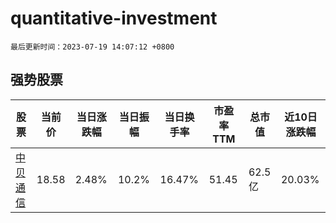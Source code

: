 # quantitative-investment

`最后更新时间：2023-07-19 14:07:12 +0800`

## 强势股票

|股票|当前价|当日涨跌幅|当日振幅|当日换手率|市盈率TTM|总市值|近10日涨跌幅|
|----|----|----|----|----|----|----|----|
|[中贝通信](https://xueqiu.com/S/SH603220)|18.58|2.48%|10.2%|16.47%|51.45|62.5亿|20.03%|
